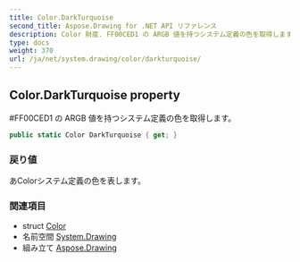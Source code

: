 ```yaml
---
title: Color.DarkTurquoise
second_title: Aspose.Drawing for .NET API リファレンス
description: Color 財産. FF00CED1 の ARGB 値を持つシステム定義の色を取得します
type: docs
weight: 370
url: /ja/net/system.drawing/color/darkturquoise/
---
```

## Color.DarkTurquoise property

#FF00CED1 の ARGB 値を持つシステム定義の色を取得します。

```csharp
public static Color DarkTurquoise { get; }
```

### 戻り値

あColorシステム定義の色を表します。

### 関連項目

* struct [Color](../)
* 名前空間 [System.Drawing](../../color/)
* 組み立て [Aspose.Drawing](../../../)



